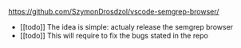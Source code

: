 https://github.com/SzymonDrosdzol/vscode-semgrep-browser/
- [[todo]] The idea is simple: actualy release the semgrep browser
- [[todo]] This will require to fix the bugs stated in the repo